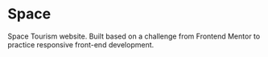 # Space
Space Tourism website. Built based on a challenge from Frontend Mentor to practice responsive front-end development.
